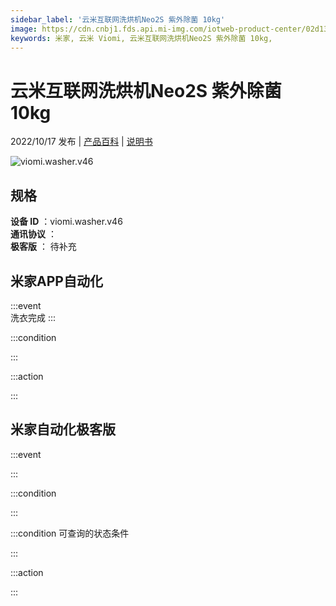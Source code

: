 ```yaml
---
sidebar_label: '云米互联网洗烘机Neo2S 紫外除菌 10kg'
image: https://cdn.cnbj1.fds.api.mi-img.com/iotweb-product-center/02d136402653d342a942e89070689279_1658459626182.png?GalaxyAccessKeyId=AKVGLQWBOVIRQ3XLEW&Expires=9223372036854775807&Signature=EoM6ZKc4rxkniKSisJNA8Hk72Vk=
keywords: 米家, 云米 Viomi, 云米互联网洗烘机Neo2S 紫外除菌 10kg, 
---
```

# 云米互联网洗烘机Neo2S 紫外除菌 10kg

2022/10/17 发布 | [产品百科](https://home.mi.com/webapp/content/baike/product/index.html?model=viomi.washer.v46/) | [说明书](https://home.mi.com/views/introduction.html?model=viomi.washer.v46&region=cn)

![viomi.washer.v46](https://cdn.cnbj1.fds.api.mi-img.com/iotweb-product-center/02d136402653d342a942e89070689279_1658459626182.png?GalaxyAccessKeyId=AKVGLQWBOVIRQ3XLEW&Expires=9223372036854775807&Signature=EoM6ZKc4rxkniKSisJNA8Hk72Vk=)

## 规格  
> 
**设备 ID** ：viomi.washer.v46  
**通讯协议** ：  
**极客版**  ： 待补充 


## 米家APP自动化  

:::event  
洗衣完成
:::

:::condition  

:::

:::action   

:::

## 米家自动化极客版  

:::event  

:::

:::condition  

:::

:::condition 可查询的状态条件  

:::

:::action  

:::

        
